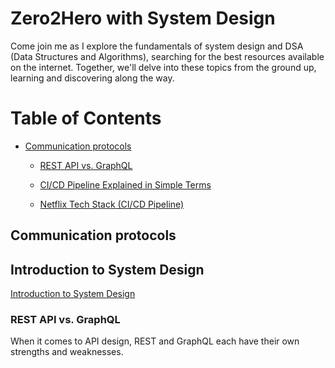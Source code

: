 

# Zero2Hero with System Design 

Come join me as I explore the fundamentals of system design and DSA (Data Structures and Algorithms), searching for the best resources available on the internet. Together, we'll delve into these topics from the ground up, learning and discovering along the way.

# Table of Contents



- [Communication protocols](#communication-protocols)
  - [REST API vs. GraphQL](#rest-api-vs-graphql)

  - [CI/CD Pipeline Explained in Simple Terms](#cicd-pipeline-explained-in-simple-terms)
  - [Netflix Tech Stack (CI/CD Pipeline)](#netflix-tech-stack-cicd-pipeline)




## Communication protocols
## Introduction to System Design
[Introduction to System Design](https://www.youtube.com/watch?v=FSR1s2b-l_I&list=PLTCrU9sGyburBw9wNOHebv9SjlE4Elv5a)



### REST API vs. GraphQL

When it comes to API design, REST and GraphQL each have their own strengths and weaknesses.

